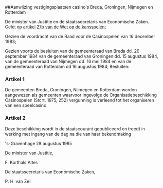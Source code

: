 <meta http-equiv='Content-Type' content='text/html; charset=utf-8' />

##Aanwijzing vestigingsplaatsen casino's Breda, Groningen, Nijmegen en Rotterdam

De minister van Justitie en de staatssecretaris van Economische Zaken.  
Gelet op [artikel 27p van de Wet op de kansspelen](../../../../../../../../../../wet/wet/op/de/kansspelen/BWBR0002469/README.md);

Gezien de voordracht van de Raad voor de Casinospelen van 16 december 1983;

Gezien voorts de besluiten van de gemeenteraad van Breda dd. 20 september 1984 van de gemeenteraad van Groningen dd. 15 augustus 1984, van de gemeenteraad van Nijmegen dd. 16 mei 1984 en van de gemeenteraad van Rotterdam dd 16 augustus 1984;
Besluiten:    

### Artikel  1  

De gemeenten Breda, Groningen, Nijmegen en Rotterdam worden aangewezen als gemeenten waarvoor ingevolge de Organisatiebeschikking Casinospelen (Stcrt. 1975, 252) vergunning is verleend tot het organiseren van een speelcasino.  

### Artikel  2  

Deze beschikking wordt in de staatscourant gepubliceerd en treedt in werking met ingang van de dag na die van haar bekendmaking  

's-Gravenhage 
28 augustus 1985    

De 
minister van Justitie, 

F. Korthals Altes   

De 
staatssecretaris van Economische Zaken, 

P. H. van Zeil      
